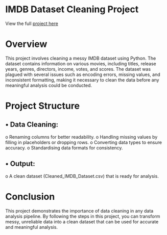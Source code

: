 # IMDB Dataset Cleaning Project

View the full [project here](https://eyowhite.com/how-to-clean-a-messy-imdb-movies-data-using-python/)

# Overview
This project involves cleaning a messy IMDB dataset using Python. The dataset contains information on various movies, including titles, release years, genres, directors, income, votes, and scores. The dataset was plagued with several issues such as encoding errors, missing values, and inconsistent formatting, making it necessary to clean the data before any meaningful analysis could be conducted.

# Project Structure

## •	Data Cleaning:
o	Renaming columns for better readability.
o	Handling missing values by filling in placeholders or dropping rows.
o	Converting data types to ensure accuracy.
o	Standardising data formats for consistency.

## •	Output:
o	A clean dataset (Cleaned_IMDB_Dataset.csv) that is ready for analysis.

# Conclusion
This project demonstrates the importance of data cleaning in any data analysis pipeline. By following the steps in this project, you can transform messy, unreliable data into a clean dataset that can be used for accurate and meaningful analysis.

